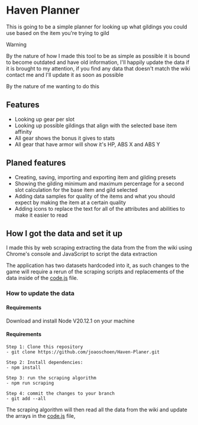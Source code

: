# Haven Planner

This is going to be a simple planner for looking up what gildings you could use based on the item you're trying to gild


> [!WARNING]
> By the nature of how I made this tool to be as simple as possible it is bound to become outdated and have old information, I'll happily update the data if it is brought to my attention, if you find any data that doesn't match the wiki contact me and I'll update it as soon as possible

By the nature of me wanting to do this

## Features

- Looking up gear per slot
- Looking up possible gildings that align with the selected base item affinity
- All gear shows the bonus it gives to stats 
- All gear that have armor will show it's HP, ABS X and ABS Y

## Planed features

- Creating, saving, importing and exporting item and gilding presets
- Showing the gilding minimum and maximum percentage for a second slot calculation for the base item and gild selected
- Adding data samples for quality of the items and what you should expect by making the item at a certain quality
- Adding icons to replace the text for all of the attributes and abilities to make it easier to read

## How I got the data and set it up

I made this by web scraping extracting the data from the from the wiki using Chrome's console  and JavaScript to script the data extraction 

The application has two datasets hardcoded into it, as such changes to the game will require a rerun of the scraping scripts and replacements of the data inside of the [code.js](/code.js) file.

### How to update the data

#### Requirements

Download and install Node V20.12.1 on your machine

#### Requirements

```
Step 1: Clone this repository
- git clone https://github.com/joaoschoen/Haven-Planer.git

Step 2: Install dependencies:
- npm install

Step 3: run the scraping algorithm
- npm run scraping

Step 4: commit the changes to your branch
- git add --all 
```

The scraping algorithm will then read all the data from the wiki and update the arrays in the [code.js](./code.js) file, 